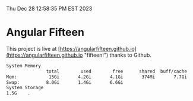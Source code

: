 Thu Dec 28 12:58:35 PM EST 2023

# Angular Fifteen


This project is live at [https://angularfifteen.github.io](https://angularfifteen.github.io "fifteen!") thanks to Github.

```bash
System Memory
               total        used        free      shared  buff/cache   available
Mem:            15Gi       4.2Gi       4.1Gi       374Mi       7.7Gi        11Gi
Swap:          8.0Gi       1.4Gi       6.6Gi
System Storage
1.5G	.
```
